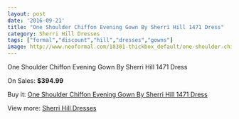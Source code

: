 ```yaml
---
layout: post
date: '2016-09-21'
title: "One Shoulder Chiffon Evening Gown By Sherri Hill 1471 Dress"
category: Sherri Hill Dresses
tags: ["formal","discount","hill","dresses","gowns"]
image: http://www.neoformal.com/18301-thickbox_default/one-shoulder-chiffon-evening-gown-by-sherri-hill-1471-dress.jpg
---
```

One Shoulder Chiffon Evening Gown By Sherri Hill 1471 Dress

On Sales: **$394.99**
<a href="https://www.neoformal.com/en/sherri-hill-dresses-2014/5881-one-shoulder-chiffon-evening-gown-by-sherri-hill-1471-dress.html"><amp-img layout="responsive" width="600" height="600" src="//www.neoformal.com/18301-thickbox_default/one-shoulder-chiffon-evening-gown-by-sherri-hill-1471-dress.jpg" alt="One Shoulder Chiffon Evening Gown By Sherri Hill 1471 Dress 0" /></a>
<a href="https://www.neoformal.com/en/sherri-hill-dresses-2014/5881-one-shoulder-chiffon-evening-gown-by-sherri-hill-1471-dress.html"><amp-img layout="responsive" width="600" height="600" src="//www.neoformal.com/18302-thickbox_default/one-shoulder-chiffon-evening-gown-by-sherri-hill-1471-dress.jpg" alt="One Shoulder Chiffon Evening Gown By Sherri Hill 1471 Dress 1" /></a>

Buy it: [One Shoulder Chiffon Evening Gown By Sherri Hill 1471 Dress](https://www.neoformal.com/en/sherri-hill-dresses-2014/5881-one-shoulder-chiffon-evening-gown-by-sherri-hill-1471-dress.html "One Shoulder Chiffon Evening Gown By Sherri Hill 1471 Dress")

View more: [Sherri Hill Dresses](https://www.neoformal.com/en/73-sherri-hill-dresses-2014 "Sherri Hill Dresses")